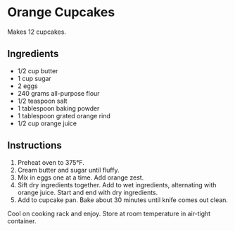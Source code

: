 # Orange Cupcakes

Makes 12 cupcakes.

## Ingredients

- 1/2 cup butter
- 1 cup sugar
- 2 eggs
- 240 grams all-purpose flour
- 1/2 teaspoon salt
- 1 tablespoon baking powder
- 1 tablespoon grated orange rind
- 1/2 cup orange juice

## Instructions

1. Preheat oven to 375°F.
2. Cream butter and sugar until fluffy.
3. Mix in eggs one at a time. Add orange zest.
4. Sift dry ingredients together. Add to wet ingredients, alternating with orange juice. Start and end with dry ingredients.
5. Add to cupcake pan. Bake about 30 minutes until knife comes out clean.

Cool on cooking rack and enjoy. Store at room temperature in air-tight container.